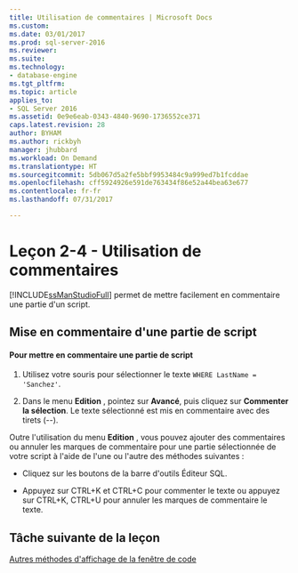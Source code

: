 ```yaml
---
title: Utilisation de commentaires | Microsoft Docs
ms.custom: 
ms.date: 03/01/2017
ms.prod: sql-server-2016
ms.reviewer: 
ms.suite: 
ms.technology:
- database-engine
ms.tgt_pltfrm: 
ms.topic: article
applies_to:
- SQL Server 2016
ms.assetid: 0e9e6eab-0343-4840-9690-1736552ce371
caps.latest.revision: 28
author: BYHAM
ms.author: rickbyh
manager: jhubbard
ms.workload: On Demand
ms.translationtype: HT
ms.sourcegitcommit: 5db067d5a2fe5bbf9953484c9a999ed7b1fcddae
ms.openlocfilehash: cff5924926e591de763434f86e52a44bea63e677
ms.contentlocale: fr-fr
ms.lasthandoff: 07/31/2017

---
```

# <a name="lesson-2-4---using-comments"></a>Leçon 2-4 - Utilisation de commentaires
[!INCLUDE[ssManStudioFull](../../includes/ssmanstudiofull-md.md)] permet de mettre facilement en commentaire une partie d'un script.  
  
## <a name="commenting-out-part-of-a-script"></a>Mise en commentaire d'une partie de script  
  
#### <a name="to-comment-out-a-portion-of-your-script"></a>Pour mettre en commentaire une partie de script  
  
1.  Utilisez votre souris pour sélectionner le texte `WHERE LastName = 'Sanchez'`.  
  
2.  Dans le menu **Edition** , pointez sur **Avancé**, puis cliquez sur **Commenter la sélection**. Le texte sélectionné est mis en commentaire avec des tirets (--).  
  
Outre l'utilisation du menu **Edition** , vous pouvez ajouter des commentaires ou annuler les marques de commentaire pour une partie sélectionnée de votre script à l'aide de l'une ou l'autre des méthodes suivantes :  
  
-   Cliquez sur les boutons de la barre d'outils Éditeur SQL.  
  
-   Appuyez sur CTRL+K et CTRL+C pour commenter le texte ou appuyez sur CTRL+K, CTRL+U pour annuler les marques de commentaire le texte.  
  
## <a name="next-task-in-lesson"></a>Tâche suivante de la leçon  
[Autres méthodes d'affichage de la fenêtre de code](../../tools/sql-server-management-studio/lesson-2-5-other-ways-of-viewing-the-code-window.md)  
  
  
  

